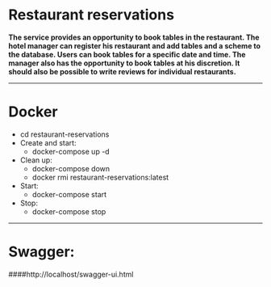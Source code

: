 # Restaurant reservations
**The service provides an opportunity to book tables in the restaurant. The hotel manager can register his restaurant and add tables and a scheme to the database. Users can book tables for a specific date and time. The manager also has the opportunity to book tables at his discretion. It should also be possible to write reviews for individual restaurants.**
***
# Docker
* cd restaurant-reservations
* Create and start:
    * docker-compose up -d
* Clean up:
    * docker-compose down
    * docker rmi restaurant-reservations:latest
* Start: 
    * docker-compose start
* Stop:
    * docker-compose stop
***
# Swagger:
####http://localhost/swagger-ui.html

    